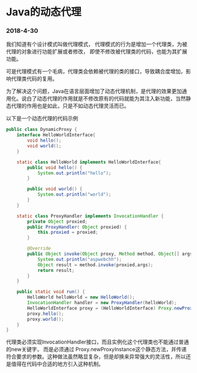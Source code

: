 # Java的动态代理

### 2018-4-30

我们知道有个设计模式叫做代理模式， 代理模式的行为是增加一个代理类，为被代理的对象进行功能扩展或者修改， 即使不修改被代理类的代码，也能为其扩展功能。 

可是代理模式有一个毛病，代理类会依赖被代理的类的接口，导致耦合度增加，影响代理类代码的复用。

为了解决这个问题，Java在语言层面增加了动态代理机制，是代理的效果更加通用化。说白了动态代理的作用就是不修改原有的代码就能为其注入新功能，当然静态代理的作用也是如此，只是不如动态代理灵活而已。 

以下是一个动态代理的代码示例

```java
public class DynamicProxy {
    interface HelloWorldInterface{
        void hello();
        void world();
    }

    static class HelloWorld implements HelloWorldInterface{
        public void hello() {
            System.out.println("hello");
        }

        public void world() {
            System.out.println("world");
        }
    }

    static class ProxyHandler implements InvocationHandler {
        private Object proxied;
        public ProxyHandler( Object proxied) {
            this.proxied = proxied;
        }

        @Override
        public Object invoke(Object proxy, Method method, Object[] args) throws Throwable {
            System.out.println("aspwebchh");
            Object result = method.invoke(proxied,args);
            return result;
        }
    }

    public static void run() {
        HelloWorld helloWorld = new HelloWorld();
        InvocationHandler handler = new ProxyHandler(helloWorld);
        HelloWorldInterface proxy = (HelloWorldInterface) Proxy.newProxyInstance(handler.getClass().getClassLoader(),helloWorld.getClass().getInterfaces(), handler);
        proxy.hello();
        proxy.world();
    }
}
```

代理类必须实现InvocationHandler接口，而且实例化这个代理类也不能通过普通的new关键字， 而是必须通过 Proxy.newProxyInstance这个静态方法，并传递符合要求的参数。这种做法虽然略显复杂，但是却换来异常强大的灵活性，所以还是值得在代码中合适的地方引入这种机制。 

